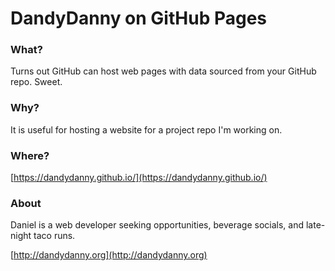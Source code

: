 # DandyDanny on GitHub Pages
### What?
Turns out GitHub can host web pages with data sourced from your GitHub repo. Sweet.
### Why?
It is useful for hosting a website for a project repo I'm working on.
### Where?
[https://dandydanny.github.io/](https://dandydanny.github.io/)

### About
Daniel is a web developer seeking opportunities, beverage socials, and late-night taco runs.

[http://dandydanny.org](http://dandydanny.org)
